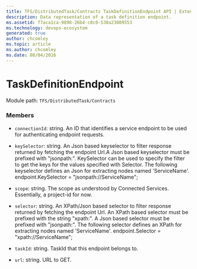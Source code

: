 ```yaml
---
title: TFS/DistributedTask/Contracts TaskDefinitionEndpoint API | Extensions for Azure DevOps Services
description: Data representation of a task definition endpoint.
ms.assetid: f7aca1ca-9898-26b4-c0c0-538a23089553
ms.technology: devops-ecosystem
generated: true
author: chcomley
ms.topic: article
ms.author: chcomley
ms.date: 08/04/2016
---
```


# TaskDefinitionEndpoint

Module path: `TFS/DistributedTask/Contracts`

### Members

- `connectionId`: string. An ID that identifies a service endpoint to be used for authenticating endpoint requests.

- `keySelector`: string. An Json based keyselector to filter response returned by fetching the endpoint Url.A Json based keyselector must be prefixed with &quot;jsonpath:&quot;. KeySelector can be used to specify the filter to get the keys for the values specified with Selector. The following keyselector defines an Json for extracting nodes named &#x27;ServiceName&#x27;. endpoint.KeySelector = &quot;jsonpath://ServiceName&quot;;

- `scope`: string. The scope as understood by Connected Services. Essentially, a project-id for now.

- `selector`: string. An XPath/Json based selector to filter response returned by fetching the endpoint Url. An XPath based selector must be prefixed with the string &quot;xpath:&quot;. A Json based selector must be prefixed with &quot;jsonpath:&quot;. The following selector defines an XPath for extracting nodes named &#x27;ServiceName&#x27;. endpoint.Selector = &quot;xpath://ServiceName&quot;;

- `taskId`: string. TaskId that this endpoint belongs to.

- `url`: string. URL to GET.
